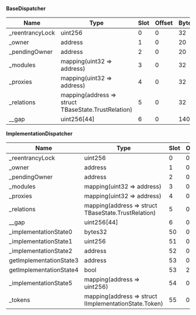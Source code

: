 **BaseDispatcher**

| Name             | Type                                                | Slot | Offset | Bytes | Contract                              |
| ---------------- | --------------------------------------------------- | ---- | ------ | ----- | ------------------------------------- |
| \_reentrancyLock | uint256                                             | 0    | 0      | 32    | src/BaseDispatcher.sol:BaseDispatcher |
| \_owner          | address                                             | 1    | 0      | 20    | src/BaseDispatcher.sol:BaseDispatcher |
| \_pendingOwner   | address                                             | 2    | 0      | 20    | src/BaseDispatcher.sol:BaseDispatcher |
| \_modules        | mapping(uint32 => address)                          | 3    | 0      | 32    | src/BaseDispatcher.sol:BaseDispatcher |
| \_proxies        | mapping(uint32 => address)                          | 4    | 0      | 32    | src/BaseDispatcher.sol:BaseDispatcher |
| \_relations      | mapping(address => struct TBaseState.TrustRelation) | 5    | 0      | 32    | src/BaseDispatcher.sol:BaseDispatcher |
| \_\_gap          | uint256[44]                                         | 6    | 0      | 1408  | src/BaseDispatcher.sol:BaseDispatcher |

**ImplementationDispatcher**

| Name                    | Type                                                  | Slot | Offset | Bytes | Contract                                                                   |
| ----------------------- | ----------------------------------------------------- | ---- | ------ | ----- | -------------------------------------------------------------------------- |
| \_reentrancyLock        | uint256                                               | 0    | 0      | 32    | test/implementations/ImplementationDispatcher.sol:ImplementationDispatcher |
| \_owner                 | address                                               | 1    | 0      | 20    | test/implementations/ImplementationDispatcher.sol:ImplementationDispatcher |
| \_pendingOwner          | address                                               | 2    | 0      | 20    | test/implementations/ImplementationDispatcher.sol:ImplementationDispatcher |
| \_modules               | mapping(uint32 => address)                            | 3    | 0      | 32    | test/implementations/ImplementationDispatcher.sol:ImplementationDispatcher |
| \_proxies               | mapping(uint32 => address)                            | 4    | 0      | 32    | test/implementations/ImplementationDispatcher.sol:ImplementationDispatcher |
| \_relations             | mapping(address => struct TBaseState.TrustRelation)   | 5    | 0      | 32    | test/implementations/ImplementationDispatcher.sol:ImplementationDispatcher |
| \_\_gap                 | uint256[44]                                           | 6    | 0      | 1408  | test/implementations/ImplementationDispatcher.sol:ImplementationDispatcher |
| \_implementationState0  | bytes32                                               | 50   | 0      | 32    | test/implementations/ImplementationDispatcher.sol:ImplementationDispatcher |
| \_implementationState1  | uint256                                               | 51   | 0      | 32    | test/implementations/ImplementationDispatcher.sol:ImplementationDispatcher |
| \_implementationState2  | address                                               | 52   | 0      | 20    | test/implementations/ImplementationDispatcher.sol:ImplementationDispatcher |
| getImplementationState3 | address                                               | 53   | 0      | 20    | test/implementations/ImplementationDispatcher.sol:ImplementationDispatcher |
| getImplementationState4 | bool                                                  | 53   | 20     | 1     | test/implementations/ImplementationDispatcher.sol:ImplementationDispatcher |
| \_implementationState5  | mapping(address => uint256)                           | 54   | 0      | 32    | test/implementations/ImplementationDispatcher.sol:ImplementationDispatcher |
| \_tokens                | mapping(address => struct IImplementationState.Token) | 55   | 0      | 32    | test/implementations/ImplementationDispatcher.sol:ImplementationDispatcher |
